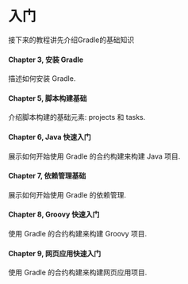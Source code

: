 # 入门

接下来的教程讲先介绍Gradle的基础知识

#### Chapter 3, 安装 Gradle

描述如何安装 Gradle.

#### Chapter 5, 脚本构建基础

介绍脚本构建的基础元素: projects 和 tasks.

#### Chapter 6, Java 快速入门

展示如何开始使用 Gradle 的合约构建来构建 Java 项目.

#### Chapter 7, 依赖管理基础

展示如何开始使用 Gradle 的依赖管理.

#### Chapter 8, Groovy 快速入门

使用 Gradle 的合约构建来构建 Groovy 项目.

#### Chapter 9, 网页应用快速入门

使用 Gradle 的合约构建来构建网页应用项目.


